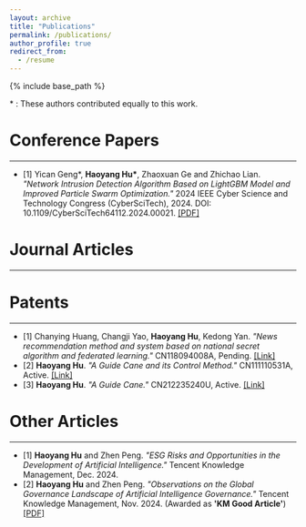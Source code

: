 ```yaml
---
layout: archive
title: "Publications"
permalink: /publications/
author_profile: true
redirect_from:
  - /resume
---
```


{% include base_path %}

\* : These authors contributed equally to this work.

Conference Papers
======
---
* [1] Yican Geng\*, **Haoyang Hu\***, Zhaoxuan Ge and Zhichao Lian. *"Network Intrusion Detection Algorithm Based on LightGBM Model and Improved Particle Swarm Optimization."* 2024 IEEE Cyber Science and Technology Congress (CyberSciTech), 2024. DOI: 10.1109/CyberSciTech64112.2024.00021. <a href="https://ALIENHHY.github.io/_pages/CyberSciTech2024.pdf" target="_blank">[PDF]</a>

Journal Articles
======
---

Patents
======
---
* [1] Chanying Huang, Changji Yao, **Haoyang Hu**, Kedong Yan. *"News recommendation method and system based on national secret algorithm and federated learning."* CN118094008A, Pending. <a href="https://patents.google.com/patent/CN118094008A" target="_blank">[Link]</a>
* [2] **Haoyang Hu**. *"A Guide Cane and its Control Method."* CN111110531A, Active. <a href="https://patents.google.com/patent/CN111110531A" target="_blank">[Link]</a>
* [3] **Haoyang Hu**. *"A Guide Cane."* CN212235240U, Active. <a href="https://patents.google.com/patent/CN212235240U" target="_blank">[Link]</a>

Other Articles
======
---
* [1] **Haoyang Hu** and Zhen Peng. *"ESG Risks and Opportunities in the Development of Artificial Intelligence."* Tencent Knowledge Management, Dec. 2024.
* [2] **Haoyang Hu** and Zhen Peng. *"Observations on the Global Governance Landscape of Artificial Intelligence Governance."* Tencent Knowledge Management, Nov. 2024. (Awarded as **'KM Good Article'**) <a href="https://ALIENHHY.github.io/_pages/人工智能治理全球治理态势观察.pdf" target="_blank">[PDF]</a>

